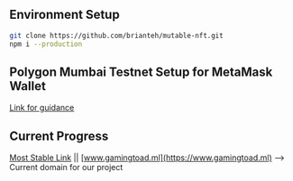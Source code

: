 ## Environment Setup
```bash
git clone https://github.com/brianteh/mutable-nft.git
npm i --production
```

## Polygon Mumbai Testnet Setup for MetaMask Wallet 
[Link for guidance](https://medium.com/stakingbits/how-to-connect-polygon-mumbai-testnet-to-metamask-fc3487a3871f)

## Current Progress
[Most Stable Link](https://muteable-nft-d37y.vercel.app/) || [www.gamingtoad.ml](https://www.gamingtoad.ml)  --> Current domain for our project
